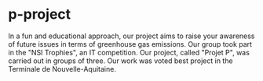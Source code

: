 # p-project
In a fun and educational approach, our project aims to raise your awareness of future issues in terms of greenhouse gas emissions.
Our group took part in the "NSI Trophies", an IT competition. Our project, called "Projet P", was carried out in groups of three. Our work was voted best project in the Terminale de Nouvelle-Aquitaine.
